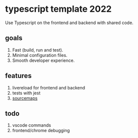 # typescript template 2022

Use Typescript on the frontend and backend with shared code.

## goals

1. Fast (build, run and test).
2. Minimal configuration files.
3. Smooth developer experience.

## features

1. livereload for frontend and backend
2. tests with jest
3. [sourcemaps](https://www.typescriptlang.org/tsconfig#sourceMap)

## todo

1. vscode commands
2. frontend/chrome debugging
